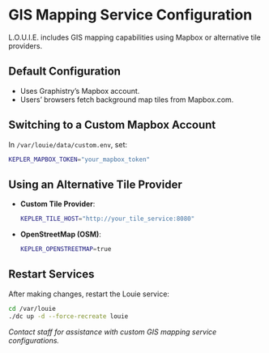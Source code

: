 # GIS Mapping Service Configuration

L.O.U.I.E. includes GIS mapping capabilities using Mapbox or alternative tile providers.

## Default Configuration

- Uses Graphistry’s Mapbox account.
- Users’ browsers fetch background map tiles from Mapbox.com.

## Switching to a Custom Mapbox Account

In `/var/louie/data/custom.env`, set:

```bash
KEPLER_MAPBOX_TOKEN="your_mapbox_token"
```

## Using an Alternative Tile Provider

- **Custom Tile Provider**:

  ```bash
  KEPLER_TILE_HOST="http://your_tile_service:8080"
  ```

- **OpenStreetMap (OSM)**:

  ```bash
  KEPLER_OPENSTREETMAP=true
  ```

## Restart Services

After making changes, restart the Louie service:

```bash
cd /var/louie
./dc up -d --force-recreate louie
```

*Contact staff for assistance with custom GIS mapping service configurations.*
